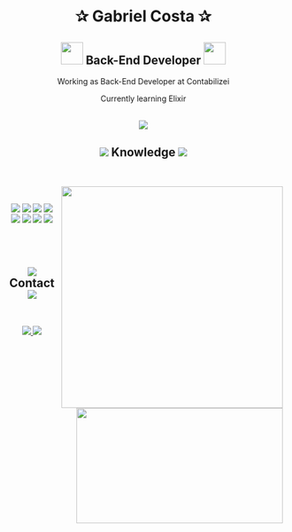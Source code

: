 <body>
  <center>
    <h1 align="center">✰ Gabriel Costa ✰</h1>
    <h2 align="center">
      <img src="https://slackmojis.com/emojis/19241-gears/download" width="40">
        Back-End Developer
      <img src="https://slackmojis.com/emojis/8818-computer-fire/download" width="40">
    </h2>
    <p>
      Working as Back-End Developer at Contabilizei
    </p>
    <p>
      Currently learning Elixir
    </p>
    <br>
    <div align="center">
      <img src="https://lanyard.cnrad.dev/api/315543395688906755">
    </div>
    <h2 align="center">
      <img src="https://cdn3.emoji.gg/emojis/8887-book.gif"> 
          Knowledge
      <img src="https://cdn3.emoji.gg/emojis/8887-book.gif"> 
    </h2>
    <br>
    <p>
      <div align="center">
        <img src="https://cdn.discordapp.com/attachments/928781836094701619/1012001552933851227/849a99a984df3ca179b8930b172bd4e9.gif" align="right" width="400">
      </div>
      <div>
        <br>
        <p align="center">
          <img src="https://img.shields.io/badge/TypeScript-007ACC?style=for-the-badge&logo=typescript&logoColor=white"/> 
          <img src="https://img.shields.io/badge/Node.js-43853D?style=for-the-badge&logo=node.js&logoColor=white"/>
          <img src="https://img.shields.io/badge/Express.js-404D59?style=for-the-badge"/>  
          <img src="https://img.shields.io/badge/Java-ED8B00?style=for-the-badge&logo=java&logoColor=white"/><br>
          <img src="https://img.shields.io/badge/Spring-6DB33F?style=for-the-badge&logo=spring&logoColor=white"/>
          <img src="https://img.shields.io/badge/Rust-000000?style=for-the-badge&logo=rust&logoColor=white"/> 
          <img src="https://img.shields.io/badge/C-00599C?style=for-the-badge&logo=c&logoColor=white"/> 
          <img src="https://img.shields.io/badge/docker-%230db7ed.svg?style=for-the-badge&logo=docker&logoColor=white"/>  
          <br><br>
        </p>
      </div>
    </p>
    <br>
    <h2 align="center">
      <img src="https://slackmojis.com/emojis/39344-mail/download">
        Contact
      <img src="https://slackmojis.com/emojis/39344-mail/download">
    </h2>
    <div align="center">
      <img src="https://cdn.discordapp.com/attachments/928781836094701619/1012007220168372284/tumblr_46ef81ae0cabf04a3fe9d082711b945f_09c11704_1280.gif" align="right" width="373.5px" height="208.5px">
    </div>
    <br>
    <p>
    <div align="center">
      <a href="mailto:gabricostam@gmail.com">
        <img src="https://img.shields.io/badge/Gmail-D14836?style=for-the-badge&logo=gmail&logoColor=white"/>
      </a> 
      <a href="https://www.linkedin.com/in/gabriel-costa-martins-ganassin-b6a3231a4/" target="_blank"> 
        <img src="https://img.shields.io/badge/LinkedIn-0077B5?style=for-the-badge&logo=linkedin&logoColor=white"/>
      </a>
    </p>
    </div>
  </center>
</body>
